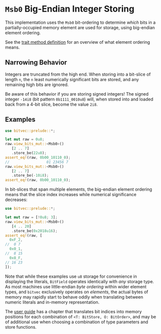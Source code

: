 # `Msb0` Big-Endian Integer Storing

This implementation uses the `Msb0` bit-ordering to determine *which* bits in a
partially-occupied memory element are used for storage, using big-endian element
ordering.

See the [trait method definition][orig] for an overview of what element ordering
means.

## Narrowing Behavior

Integers are truncated from the high end. When storing into a bit-slice of
length `n`, the `n` least numerically significant bits are stored, and any
remaining high bits are ignored.

Be aware of this behavior if you are storing signed integers! The signed integer
`-14i8` (bit pattern `0b1111_0010u8`) will, when stored into and loaded back
from a 4-bit slice, become the value `2i8`.

## Examples

```rust
use bitvec::prelude::*;

let mut raw = 0u8;
raw.view_bits_mut::<Msb0>()
   [2 .. 7]
   .store_be(22u8);
assert_eq!(raw, 0b00_10110_0);
//                 01 23456 7
raw.view_bits_mut::<Msb0>()
   [2 .. 7]
   .store_be(-10i8);
assert_eq!(raw, 0b00_10110_0);
```

In bit-slices that span multiple elements, the big-endian element ordering means
that the slice index increases while numerical significance decreases:

```rust
use bitvec::prelude::*;

let mut raw = [!0u8; 3];
raw.view_bits_mut::<Msb0>()
   [4 .. 20]
   .store_be(0x2018u16);
assert_eq!(raw, [
  0xF_2,
//  0 7
  0x0_1,
//  8 15
  0x8_F,
// 16 23
]);
```

Note that while these examples use `u8` storage for convenience in displaying
the literals, `BitField` operates identically with *any* storage type. As most
machines use little-endian *byte ordering* within wider element types, and
`bitvec` exclusively operates on *elements*, the actual bytes of memory may
rapidly start to behave oddly when translating between numeric literals and
in-memory representation.

The [user guide] has a chapter that translates bit indices into memory positions
for each combination of `<T: BitStore, O: BitOrder>`, and may be of additional
use when choosing a combination of type parameters and store functions.

[orig]: crate::field::BitField::store_be
[user guide]: https://ferrilab.github.io/bitvec/memory-layout

